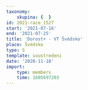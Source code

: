```yaml
---
taxonomy:
    skupina: {  }
id: 2021-race_1527
start: '2021-07-16'
end: '2021-07-25'
title: 'Dorost+ - VT Švédsko'
place: Švédsko
type: S
template: soustredeni
date: '2020-11-18'
import:
    type: members
    time: 1605697203
---
```


